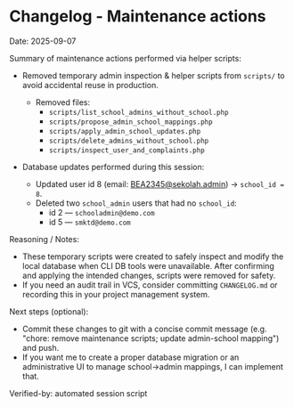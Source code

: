 # Changelog - Maintenance actions

Date: 2025-09-07

Summary of maintenance actions performed via helper scripts:

- Removed temporary admin inspection & helper scripts from `scripts/` to avoid accidental reuse in production.
  - Removed files:
    - `scripts/list_school_admins_without_school.php`
    - `scripts/propose_admin_school_mappings.php`
    - `scripts/apply_admin_school_updates.php`
    - `scripts/delete_admins_without_school.php`
    - `scripts/inspect_user_and_complaints.php`

- Database updates performed during this session:
  - Updated user id 8 (email: BEA2345@sekolah.admin) → `school_id = 8`.
  - Deleted two `school_admin` users that had no `school_id`:
    - id 2 — `schooladmin@demo.com`
    - id 5 — `smktd@demo.com`

Reasoning / Notes:
- These temporary scripts were created to safely inspect and modify the local database when CLI DB tools were unavailable. After confirming and applying the intended changes, scripts were removed for safety.
- If you need an audit trail in VCS, consider committing `CHANGELOG.md` or recording this in your project management system.

Next steps (optional):
- Commit these changes to git with a concise commit message (e.g. "chore: remove maintenance scripts; update admin-school mapping") and push.
- If you want me to create a proper database migration or an administrative UI to manage school->admin mappings, I can implement that.

Verified-by: automated session script
